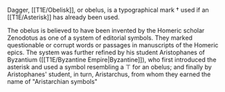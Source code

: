 Dagger, [[T1E/Obelisk]], or obelus, is a typographical mark † used if an [[T1E/Asterisk]] has already been used.

The obelus is believed to have been invented by the Homeric scholar Zenodotus as one of a system of editorial symbols. They marked questionable or corrupt words or passages in manuscripts of the Homeric epics. The system was further refined by his student Aristophanes of Byzantium ([[T1E/Byzantine Empire|Byzantine]]), who first introduced the asterisk and used a symbol resembling a ⊤ for an obelus; and finally by Aristophanes' student, in turn, Aristarchus, from whom they earned the name of "Aristarchian symbols"